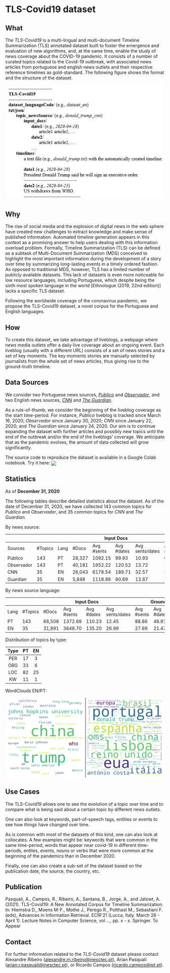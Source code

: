 # TLS-Covid19 dataset

## What

The *TLS-Covid19* is a multi-lingual and multi-document Timeline Summarization (TLS) annotated dataset built to foster the emergence and evaluation of new algorithms, and, at the same time, enable the study of news coverage about the COVID-19 pandemic. It consists of a number of curated topics related to the Covid-19 outbreak, with associated news articles from portuguese and english news outlets and their respective reference timelines as gold-standard. The following figure shows the format and the structure  of the dataset.

![Dataset structure](img/tls-covid19-structure.jpg?raw=true "Dataset structure")

## Why

The rise of social media and the explosion of digital news in the web sphere have created new challenges to extract knowledge and make sense of published information. Automated timeline generation appears in this context as a promising answer to help users dealing with this information overload problem. Formally, Timeline Summarization (TLS) can be defined as a subtask of Multi-Document Summarization (MDS) conceived to highlight the most important information during the development of a story over time by summarizing long-lasting events in a timely ordered fashion. As opposed to traditional MDS, however, TLS has a limited number of publicly available datasets. This lack of datasets is even more noticeable for low resource languages, including Portuguese, which despite being the sixth most spoken language in the world [Ethnologue (2019, 22nd edition)] lacks a specific TLS dataset.

Following the worldwide coverage of the coronavirus pandemic, we propose the TLS-Covid19 dataset, a novel corpus for the Portuguese and English languages. 

## How

To create this dataset, we take advantage of liveblogs, a webpage where news media outlets offer a daily live coverage about an ongoing event. Each liveblog (usually with a different URL) consists of a set of news stories and a set of key moments. The key moments stories are manually selected by journalists from the whole set of news articles, thus giving rise to the ground-truth timeline.

## Data Sources

We consider two Portuguese news sources, [*Público*](https://www.publico.pt/) and [*Observador*](https://observador.pt/), and two English news sources, [*CNN*](https://edition.cnn.com/) and [*The Guardian*](https://www.theguardian.com/).

As a rule-of-thumb, we consider the beginning of the liveblog coverage as the start time-period. For instance, *Público* liveblog is tracked since March 16, 2020; *Observador* since January 30, 2020; *CNN* since January 22, 2020; and *The Guardian* since January 24, 2020. Our aim is to continue expanding the dataset with further articles and possibly new topics until the end of the outbreak and/or the end of the liveblogs’ coverage. We anticipate that as the pandemic evolves, the amount of data collected will grow significantly.   

The source code to reproduce the dataset is available in a Google Colab notebook. Try it here: [<img src="https://colab.research.google.com/assets/colab-badge.svg" align="center">](https://colab.research.google.com/drive/1--oHb0ia5kaKjAZl0sr1mqAEleOwB8G8?usp=sharing)

## Statistics

As of **December 31, 2020**

The following tables describe detailed statistics about the dataset. As of the date of December 31, 2020, we have collected 143 common topics for *Publico* and *Observador*, and 35 common topics for *CNN* and *The Guardian*.

By news source:

<table>
<thead>
  <tr>
    <th colspan="3"></th>
    <th colspan="4">Input Docs</th>
    <th colspan="3">Ground-Truth</th>
    <th colspan="2">Compression</th>
  </tr>
</thead>
<tbody>
  <tr>
    <td>Sources</td>
    <td>#Topics</td>
    <td>Lang</td>
    <td>#Docs</td>
    <td>Avg #sents</td>
    <td>Avg #dates</td>
    <td>Avg sents/dates</td>
    <td>Avg #sents</td>
    <td>Avg #dates</td>
    <td>Avg sents/dates</td>
    <td>Sents</td>
    <td>Dates</td>
  </tr>
  <tr>
    <td>Público</td>
    <td>143</td>
    <td>PT</td>
    <td>28,327</td>
    <td>1092.15</td>
    <td>99.93</td>
    <td>10.93</td>
    <td>62.82</td>
    <td>40.05</td>
    <td>1.57</td>
    <td>5.75</td>
    <td>40.08</td>
  </tr>
  <tr>
    <td>Observador</td>
    <td>143</td>
    <td>PT</td>
    <td>40,181</td>
    <td>1652.22</td>
    <td>120.52</td>
    <td>13.72</td>
    <td>114.90</td>
    <td>57.77</td>
    <td>1.99</td>
    <td>6.95</td>
    <td>47.93</td>
  </tr>
  <tr>
    <td>CNN</td>
    <td>35</td>
    <td>EN</td>
    <td>26,043</td>
    <td>6178.54</td>
    <td>189.71</td>
    <td>32.57</td>
    <td>30.11</td>
    <td>20.97</td>
    <td>1.44</td>
    <td>0.49</td>
    <td>11.05</td>
  </tr>
  <tr>
    <td>Guardian</td>
    <td>35</td>
    <td>EN</td>
    <td>5,848</td>
    <td>1118.86</td>
    <td>80.69</td>
    <td>13.87</td>
    <td>25.26</td>
    <td>21.97</td>
    <td>1.15</td>
    <td>2.26</td>
    <td>27.23</td>
  </tr>
</tbody>
</table>

By news source language:

<table>
<thead>
  <tr>
    <th colspan="2"></th>
    <th colspan="4">Input Docs</th>
    <th colspan="3">Ground-Truth</th>
    <th colspan="2">Compression</th>
  </tr>
</thead>
<tbody>
  <tr>
    <td>Lang</td>
    <td>#Topics</td>
    <td>#Docs</td>
    <td>Avg #sents</td>
    <td>Avg #dates</td>
    <td>Avg sents/dates</td>
    <td>Avg #sents</td>
    <td>Avg #dates</td>
    <td>Avg sents/dates</td>
    <td>Sents</td>
    <td>Dates</td>
  </tr>
  <tr>
    <td>PT</td>
    <td>143</td>
    <td>68,508</td>
    <td>1372.69</td>
    <td>110.23</td>
    <td>12.45</td>
    <td>88.86</td>
    <td>48.91</td>
    <td>1.82</td>
    <td>6.47</td>
    <td>44.37</td>
  </tr>
  <tr>
    <td>EN</td>
    <td>35</td>
    <td>31,891</td>
    <td>3648.70</td>
    <td>135.20</td>
    <td>26.99</td>
    <td>27.69</td>
    <td>21.47</td>
    <td>1.29</td>
    <td>0.76</td>
    <td>15.89</td>
  </tr>
</tbody>
</table>

Distribution of topics by type:

| Type  |   PT   |   EN   |
| :---: | :----: | :----: |
|  PER  |   17   |    3   |
|  ORG  |   33   |    6   |
|  LOC  |   82  |    25  |
|  KW   |   11   |    1   |

WordClouds EN/PT:

![Word Clouds](img/wc_en-pt_merged.png?raw=true "English and portuguese word clouds")

## Use Cases

The TLS-Covid19 allows one to see the evolution of a topic over time and to compare what is being said about a certain topic by different news outlets. 

One can also look at keywords, part-of-speech tags, entities or events to see how things have changed over time.

As is common with most of the datasets of this kind, one can also look at collocates. A few examples might be: keywords that were common in the same time-period, words that appear near covid-19 in different time-periods, entites, events, nouns or verbs that were more common at the beginning of the pandemics than in December 2020.

Finally, one can also create a sub-set of the dataset based on the publication date, the source, the country, etc.

## Publication

Pasquali, A., Campos, R., Ribeiro, A., Santana, B., Jorge, A., and Jatowt, A. (2021). TLS-Covid19: A New Annotated Corpus for Timeline Summarization. In: Hiemstra D., Moens M-F., Mothe J., Perego R., Potthast M., Sebastiani F. (eds), Advances in Information Retrieval. ECIR'21 (Lucca, Italy. March 28 - April 1). Lecture Notes in Computer Science, vol ..., pp. x - x. Springer. To Appear

## Contact

For further information related to the *TLS-Covid19* dataset please contact Alexandre Ribeiro (alexandre.m.ribeiro@inesctec.pt), Arian Pasquali (arian.r.pasquali@inesctec.pt), or Ricardo Campos (ricardo.campos@ipt.pt).
